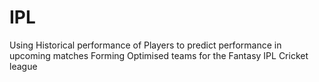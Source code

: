 # IPL
Using Historical performance of Players to predict performance in upcoming matches
Forming Optimised teams for the Fantasy IPL Cricket league
